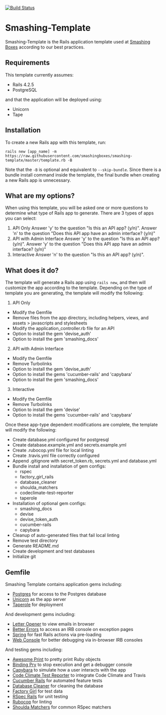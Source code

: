 [![Build Status](https://travis-ci.com/smashingboxes/smashing-template.svg?token=4zGd2Wnks9QoZVxC99Xw&branch=master)](https://travis-ci.com/smashingboxes/smashing-template)

# Smashing-Template

Smashing-Template is the Rails application template used at
[Smashing Boxes](https://smashingboxes.com/) according to our best practices.

## Requirements
This template currently assumes:
  - Rails 4.2.5
  - PostgreSQL

and that the application will be deployed using:
  - Unicorn
  - Tape

## Installation
To create a new Rails app with this template, run:
```
rails new [app_name] -m https://raw.githubusercontent.com/smashingboxes/smashing-template/master/template.rb -B
```
Note that the ``-B`` is optional and equivalent to ``--skip-bundle``. Since there is a bundle install command inside the template, the final bundle when creating a new Rails app is unnecessary.

## What are my options?
When using this template, you will be asked one or more questions to determine what type of Rails app to generate. There are 3 types of apps you can select:

1. API Only
Answer 'y' to the question "Is this an API app? (y/n)".
Answer 'n' to the question "Does this API app have an admin interface? (y/n)"
2. API with Admin Interface
Answer 'y' to the question "Is this an API app? (y/n)".
Answer 'y' to the question "Does this API app have an admin interface? (y/n)"
3. Interactive
Answer 'n' to the question "Is this an API app? (y/n)".

## What does it do?
The template will generate a Rails app using ``rails new``, and then will customize the app according to the template. Depending on the type of template you are generating, the template will modify the following:

1. API Only
  - Modify the Gemfile
  - Remove files from the app directory, including helpers, views, and assets > javascripts and stylesheets
  - Modify the application_controller.rb file for an API
  - Option to install the gem 'devise_auth'
  - Option to install the gem 'smashing_docs'

2. API with Admin Interface
  - Modify the Gemfile  
  - Remove Turbolinks
  - Option to install the gem 'devise_auth'
  - Option to install the gems 'cucumber-rails' and 'capybara'
  - Option to install the gem 'smashing_docs'

3. Interactive
  - Modify the Gemfile
  - Remove Turbolinks
  - Option to install the gem 'devise'
  - Option to install the gems 'cucumber-rails' and 'capybara'

Once these app-type dependent modifications are complete, the template will modify the following:

  - Create database.yml configured for postgresql
  - Create database.example.yml and secrets.example.yml
  - Create .rubocop.yml file for local linting
  - Create .travis.yml file correctly configured
  - Append .gitignore with secret_token.rb, secrets.yml and database.yml
  - Bundle install and installation of gem configs:
    * rspec
    * factory_girl_rails
    * database_cleaner
    * shoulda_matchers
    * codeclimate-test-reporter
    * taperole
  - Installation of optional gem configs:
    * smashing_docs
    * devise
    * devise_token_auth
    * cucumber-rails
    * capybara
  - Cleanup of auto-generated files that fail local linting
  - Remove test directory
  - Generate README.md
  - Create development and test databases
  - Initialize git

## Gemfile

Smashing Template contains application gems including:

* [Postgres](https://github.com/ged/ruby-pg) for access to the Postgres database
* [Unicorn](https://github.com/defunkt/unicorn) as the app server
* [Taperole](https://github.com/smashingboxes/taperole) for deployment

And development gems including:

* [Letter Opener](https://github.com/ryanb/letter_opener) to view emails in browser
* [Better Errors](https://github.com/charliesome/better_errors) to access an IRB console on exception pages
* [Spring](https://github.com/rails/spring) for fast Rails actions via pre-loading
* [Web Console](https://github.com/rails/web-console) for better debugging via in-browser IRB consoles

And testing gems including:

* [Awesome Print](https://github.com/michaeldv/awesome_print) to pretty print Ruby objects
* [Binding Pry](https://github.com/pry/pry) to stop execution and get a debugger console
* [Capybara](https://github.com/jnicklas/capybara) to simulate how a user interacts with the app
* [Code Climate Test Reporter](https://github.com/codeclimate/ruby-test-reporter) to integrate Code Climate and Travis
* [Cucumber Rails](https://github.com/cucumber/cucumber-rails) for automated feature tests
* [Database Cleaner](https://github.com/DatabaseCleaner/database_cleaner) for cleaning the database
* [Factory Girl](https://github.com/thoughtbot/factory_girl) for test data
* [RSpec Rails](https://github.com/rspec/rspec-rails) for unit testing
* [Rubocop](https://github.com/bbatsov/rubocop) for linting
* [Shoulda Matchers](https://github.com/thoughtbot/shoulda-matchers) for common RSpec matchers
